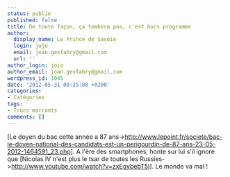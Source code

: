```yaml
---
status: publie
published: false
title: De toute façon, ça tombera pas, c'est hors programme
author:
  display_name: Le Prince de Savoie
  login: jojo
  email: joan.gexfabry@gmail.com
  url: ''
author_login: jojo
author_email: joan.gexfabry@gmail.com
wordpress_id: 1045
date: '2012-05-31 09:25:00 +0200'
categories:
- Catégories
tags:
- Trucs marrants
comments: []
---
```

[Le doyen du bac cette année a 87 ans->http://www.lepoint.fr/societe/bac-le-doyen-national-des-candidats-est-un-perigourdin-de-87-ans-23-05-2012-1464591_23.php]. A l'ère des smartphones, honte sur lui s'il ignore que [Nicolas IV n'est plus le tsar de toutes les Russies->http://www.youtube.com/watch?v=zxEgybebT5I]. Le monde va mal !
